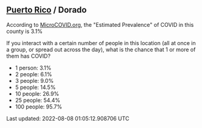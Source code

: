 
## [Puerto Rico](/united-states/puerto-rico) / Dorado

According to [MicroCOVID.org](http://microcovid.org),
the "Estimated Prevalence" of COVID in this county is 3.1%

If you interact with a certain number of people in this location
(all at once in a group, or spread out across the day), what is the chance that
1 or more of them has COVID?

- 1 person: 3.1%
- 2 people: 6.1%
- 3 people: 9.0%
- 5 people: 14.5%
- 10 people: 26.9%
- 25 people: 54.4%
- 100 people: 95.7%

Last updated: 2022-08-08 01:05:12.908706 UTC
